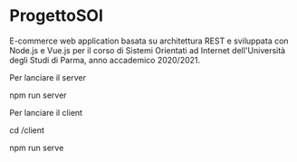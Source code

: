 # ProgettoSOI
E-commerce web application basata su architettura REST e sviluppata con Node.js e Vue.js per il corso di Sistemi Orientati ad Internet dell'Università degli Studi di Parma, anno accademico 2020/2021.

Per lanciare il server 

npm run server

Per lanciare il client

cd /client

npm run serve
